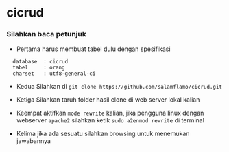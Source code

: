 # cicrud

### Silahkan baca petunjuk

- Pertama harus membuat tabel dulu dengan spesifikasi
```shell
  database  : cicrud
  tabel     : orang
  charset   : utf8-general-ci
```

- Kedua Silahkan di `git clone https://github.com/salamflamo/cicrud.git`

- Ketiga Silahkan taruh folder hasil clone di web server lokal kalian

- Keempat aktifkan `mode rewrite` kalian, jika pengguna linux dengan webserver `apache2` silahkan ketik `sudo a2enmod rewrite` di terminal

- Kelima jika ada sesuatu silahkan browsing untuk menemukan jawabannya
